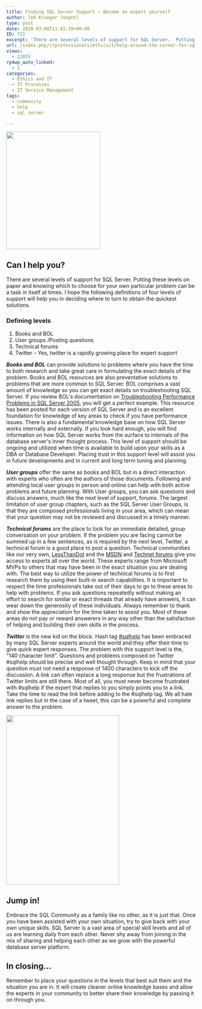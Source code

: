 ```yaml
---
title: Finding SQL Server Support – Become an expert yourself
author: Ted Krueger (onpnt)
type: post
date: 2010-03-08T11:01:39+00:00
ID: 721
excerpt: 'There are several levels of support for SQL Server.  Putting these levels on paper and knowing which to choose for your own particular problem can be a task in itself at times. I hope the following definitions of four levels of support will help you in deciding where to turn to obtain the quickest solutions'
url: /index.php/itprofessionals/ethicsit/help-around-the-corner-for-sql/
views:
  - 22855
rp4wp_auto_linked:
  - 1
categories:
  - Ethics and IT
  - IT Processes
  - IT Service Management
tags:
  - community
  - help
  - sql server

---
```

<div class="image_block">
  <img src="/wp-content/uploads/blogs/ITProfessionals/spleen.gif" alt="" title="" width="250" height="312" />
</div>



## Can I help you?

There are several levels of support for SQL Server. Putting these levels on paper and knowing which to choose for your own particular problem can be a task in itself at times. I hope the following definitions of four levels of support will help you in deciding where to turn to obtain the quickest solutions. 

### Defining levels

  1. Books and BOL
  2. User groups /Posting questions
  3. Technical forums
  4. Twitter – Yes, twitter is a rapidly growing place for expert support

**_Books and BOL_** can provide solutions to problems where you have the time to both research and take great care in formulating the exact details of the problem. Books and BOL resources are also preventative solutions to problems that are more common to SQL Server. BOL comprises a vast amount of knowledge so you can get exact details on troubleshooting SQL Server. If you review BOL's documentation on [Troubleshooting Performance Problems in SQL Server 2005][1], you will get a perfect example. This resource has been posted for each version of SQL Server and is an excellent foundation for knowledge of key areas to check if you have performance issues. There is also a fundamental knowledge base on how SQL Server works internally and externally. If you look hard enough, you will find information on how SQL Server works from the surface to internals of the database server's inner thought process. This level of support should be ongoing and utilized when time is available to build upon your skills as a DBA or Database Developer. Placing trust in this support level will assist you in future developments and in current and long term tuning and planning. 

**_User groups_** offer the same as books and BOL but in a direct interaction with experts who often are the authors of those documents. Following and attending local user groups in person and online can help with both active problems and future planning. With User groups, you can ask questions and discuss answers, much like the next level of support, forums. The largest limitation of user group chapters, such as the SQL Server User Groups, is that they are composed professionals living in your area, which can mean that your question may not be reviewed and discussed in a timely manner. 

**_Technical forums_** are the place to look for an immediate detailed, group conversation on your problem. If the problem you are facing cannot be summed up in a few sentences, as is required by the next level, Twitter, a technical forum is a good place to post a question. Technical communities like our very own, [LessThanDot][2] and the [MSDN][3] and [Technet forums][4] give you access to experts all over the world. These experts range from Microsoft MVPs to others that may have been in the exact situation you are dealing with. The best way to utilize the power of technical forums is to first research them by using their built-in search capabilities. It is important to respect the time professionals take out of their days to go to these areas to help with problems. If you ask questions repeatedly without making an effort to search for similar or exact threads that already have answers, it can wear down the generosity of these individuals. Always remember to thank and show the appreciation for the time taken to assist you. Most of these areas do not pay or reward answerers in any way other than the satisfaction of helping and building their own skills in the process. 

**_Twitter_** is the new kid on the block. Hash tag [#sqlhelp][5] has been embraced by many SQL Server experts around the world and they offer their time to give quick expert responses. The problem with this support level is the, "140 character limit". Questions and problems composed on Twitter #sqlhelp should be precise and well thought through. Keep in mind that your question must not need a response of 1400 characters to kick off the discussion. A link can often replace a long response but the frustrations of Twitter limits are still there. Most of all, you must never become frustrated with #sqlhelp if the expert that replies to you simply points you to a link. Take the time to read the link before adding to the #sqlhelp tag. We all hate link replies but in the case of a tweet, this can be a powerful and complete answer to the problem. 

<div class="image_block">
  <img src="/wp-content/uploads/blogs/ITProfessionals/fall.gif" alt="" title="" width="300" height="450" />
</div>



## Jump in!

Embrace the SQL Community as a family like no other, as it is just that. Once you have been assisted with your own situation, try to give back with your own unique skills. SQL Server is a vast area of special skill levels and all of us are learning daily from each other. Never shy away from joining in the mix of sharing and helping each other as we grow with the powerful database server platform.

## In closing...

Remember to place your questions in the levels that best suit them and the situation you are in. It will create cleaner online knowledge bases and allow the experts in your community to better share their knowledge by passing it on through you.

 [1]: http://msdn.microsoft.com/en-us/library/cc966540.aspx
 [2]: http://forum.lessthandot.com/
 [3]: http://social.msdn.microsoft.com/Forums/en-US/categories
 [4]: http://social.technet.microsoft.com/Forums/en-us/categories/
 [5]: http://search.twitter.com/search?q=%23sqlhelp